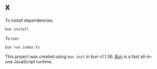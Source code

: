 # x

To install dependencies:

```bash
bun install
```

To run:

```bash
bun run index.ts
```

This project was created using `bun init` in bun v1.1.36. [Bun](https://bun.sh) is a fast all-in-one JavaScript runtime.
